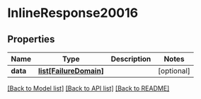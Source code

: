 # InlineResponse20016

## Properties
Name | Type | Description | Notes
------------ | ------------- | ------------- | -------------
**data** | [**list[FailureDomain]**](FailureDomain.md) |  | [optional] 

[[Back to Model list]](../README.md#documentation-for-models) [[Back to API list]](../README.md#documentation-for-api-endpoints) [[Back to README]](../README.md)

